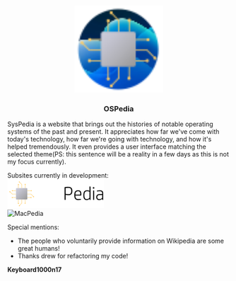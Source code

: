 <p align="center">
	<img src="./assets/global/OSPedia-favicon.svg" width="200" alt="Logo"/><br/>
</p>
<h3 align="center">OSPedia</h3>
SysPedia is a website that brings out the histories of notable operating systems of the past and present. It appreciates how far we've come with today's technology, how far we're going with technology, and how it's helped tremendously. It even provides a user interface matching the selected theme(PS: this sentence will be a reality in a few days as this is not my focus currently).

Subsites currently in development:  
![WinPedia](./assets/WinPedia/Images/WinPedia-logo.svg)  
![MacPedia](./assets/MacPedia/Images/MacPedia-logo.svg)

Special mentions:
- The people who voluntarily provide information on Wikipedia are some great humans!
- Thanks drew for refactoring my code!

**Keyboard1000n17**
